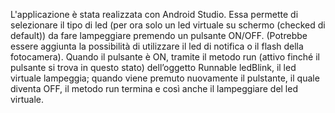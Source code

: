 L'applicazione è stata realizzata con Android Studio. Essa permette di selezionare il tipo di led (per ora solo un led virtuale su schermo (checked di default)) da fare lampeggiare premendo un pulsante ON/OFF. (Potrebbe essere aggiunta la possibilità di utilizzare il led di notifica o il flash della fotocamera). Quando il pulsante è ON, tramite il metodo run (attivo finché il pulsante si trova in questo stato) dell’oggetto Runnable ledBlink, il led virtuale lampeggia; quando viene premuto nuovamente il
pulstante, il quale diventa OFF, il metodo run termina e così anche il lampeggiare del led virtuale.